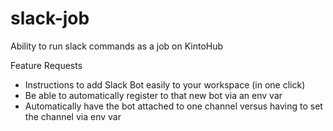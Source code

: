 # slack-job
Ability to run slack commands as a job on KintoHub

Feature Requests

* Instructions to add Slack Bot easily to your workspace (in one click)
* Be able to automatically register to that new bot via an env var
* Automatically have the bot attached to one channel versus having to set the channel via env var

